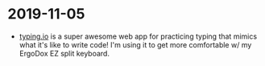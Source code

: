 # 2019-11-05

- [typing.io](https://typing.io) is a super awesome web app for practicing typing that mimics what it's like to write code! I'm using it to get more comfortable w/ my ErgoDox EZ split keyboard.
